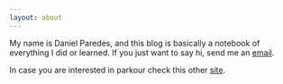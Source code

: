 ```yaml
---
layout: about
---
```


My name is Daniel Paredes, and this blog is basically a notebook of everything I did or learned.  If you just want to say hi, send me an [email](mailto:daleonpz@gmail.com).

In case you are interested in parkour check this other [site](https://myparkourjournal.com).
